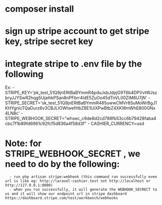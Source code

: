 # composer install
# sign up stripe account to get stripe key, stripe secret key
# integrate stripe to .env file by the following
   Ex: - STRIPE_KEY='pk_test_51Q9jnERtBaBYmmR4pduJsbJdpjG9T6b4DPVvtWJszbryJJYSwR2hqg5UjaihkPSan8nPFbrr4IdE5ZuOo45dTnVL00ZiM6U7jN'
       - STRIPE_SECRET='sk_test_51Q9jnERtBaBYmmR485uwwCMVr8SuMoWrBgJ1KHYgnicTQaDurz6v3CBJLIOWtwefHbZ8E1UiXPwBtbZ4XKWmWhE800GNx4LN8c'
       - STRIPE_WEBHOOK_SECRET="whsec_c9de8d2cd788fb53cc6b79428faba4cbc7f1b89fd6961c92fcf5d836a4f58d3f" 
       - CASHIER_CURRENCY=usd
# Note: for STRIPE_WEBHOOK_SECRET , we need to do by the following:
      - run php artisan stripe:webhook (this command run successfully even url is like eg: http://laravel-cashier.test not http://localhost or http://127.0.0.1:8000)
      - when you run successfully, it will generate the WEBHOOK_SECRECT to us and it will show our endpoint url in stripe dashboard https://dashboard.stripe.com/test/workbench/webhooks
